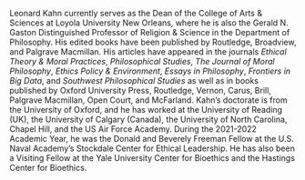 Leonard Kahn currently serves as the Dean of the College of Arts & Sciences at Loyola University New Orleans, where he
is also the Gerald N. Gaston Distinguished Professor of Religion & Science in the Department of Philosophy. His edited
books have been published by Routledge, Broadview, and Palgrave Macmillan. His articles have appeared in the journals
*Ethical Theory & Moral Practices*, *Philosophical Studies*, *The Journal of Moral Philosophy*, *Ethics Policy & Environment*,
*Essays in Philosophy*, *Frontiers in Big Data*, and *Southwest Philosophical Studies* as well as in books published by Oxford
University Press, Routledge, Vernon, Carus, Brill, Palgrave Macmillan, Open Court, and McFarland. Kahn’s doctorate is
from the University of Oxford, and he has worked at the University of Reading (UK), the University of Calgary (Canada),
the University of North Carolina, Chapel Hill, and the US Air Force Academy. During the 2021-2022 Academic Year, he was
the Donald and Beverely Freeman Fellow at the U.S. Naval Academy’s Stockdale Center for Ethical Leadership. He has also
been a Visiting Fellow at the Yale University Center for Bioethics and the Hastings Center for Bioethics. 
